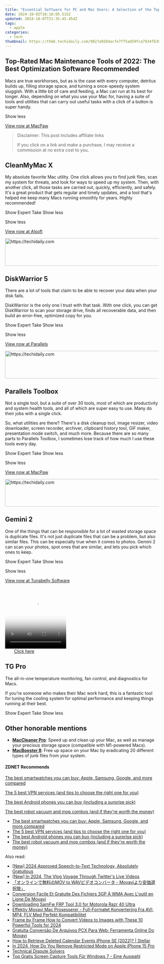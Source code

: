 ```yaml
---
title: "Essential Software for PC and Mac Users: A Selection of the Top 11 Recommended"
date: 2024-10-02T16:18:05.515Z
updated: 2024-10-07T21:35:45.454Z
tags:
  - apple
categories:
  - tech
thumbnail: https://thmb.techidaily.com/9827a92b9acfe7ff5ad59fca7934fb301cf15e62dfa6be6fe2bedc9f0e414ea5.jpg
---
```


## Top-Rated Mac Maintenance Tools of 2022: The Best Optimization Software Recommended

Macs are true workhorses, but as is the case with every computer, detritus builds up, filling storage space, and turning a once-speedy system sluggish. With a little bit of care and feeding, a Mac can run at its best for longer. Also, depending on what you use your Mac for, having a suite of tools and utilities that can carry out useful tasks with a click of a button is super handy.

Show less 

[View now at MacPaw](https://macpaw.audw.net/c/159047/66209/1733?u=https://macpaw.com/store/cleanmymac&subid1=zd-%5F%5FCOM%5FCLICK%5FID%5F%5F-dtp&sharedId=zdnet)

>  Disclaimer: This post includes affiliate links
>
>  If you click on a link and make a purchase, I may receive a commission at no extra cost to you.
>

## CleanMyMac X

My absolute favorite Mac utility. One click allows you to find junk files, scan my system for threats, and look for ways to speed up my system. Then, with another click, all those tasks are carried out, quickly, efficiently, and safely. It's a great product that gets regular and timely updates, and a tool that's helped me keep many Macs running smoothly for years. Highly recommended!

Show Expert Take Show less 

Show less 

[View now at Alsoft](https://www.alsoft.com/buy-now)

<!-- affiliate ads begin -->
<a href="https://appsumo.8odi.net/c/5597632/2094414/7443" target="_top" id="2094414">
  <img src="//a.impactradius-go.com/display-ad/7443-2094414" border="0" alt="https://techidaily.com" width="728" height="90"/>
</a>
<img height="0" width="0" src="https://appsumo.8odi.net/i/5597632/2094414/7443" style="position:absolute;visibility:hidden;" border="0" />
<!-- affiliate ads end -->

## DiskWarrior 5

There are a lot of tools that claim to be able to recover your data when your disk fails. 

DiskWarrior is the only one I trust with that task. With one click, you can get DiskWarrior to scan your storage drive, finds all recoverable data, and then build an error-free, optimized copy for you.

Show Expert Take Show less 

Show less 

[View now at Parallels](https://www.anrdoezrs.net/links/9041660/type/dlg/sid/zd-%5F%5FCOM%5FCLICK%5FID%5F%5F-dtp/https://www.parallels.com/products/toolbox/)

<!-- affiliate ads begin -->
<a href="https://appsumo.8odi.net/c/5597632/2043618/7443" target="_top" id="2043618">
  <img src="//a.impactradius-go.com/display-ad/7443-2043618" border="0" alt="https://techidaily.com" width="728" height="90"/>
</a>
<img height="0" width="0" src="https://appsumo.8odi.net/i/5597632/2043618/7443" style="position:absolute;visibility:hidden;" border="0" />
<!-- affiliate ads end -->

## Parallels Toolbox

Not a single tool, but a suite of over 30 tools, most of which are productivity and system health tools, and all of which are super easy to use. Many do their jobs with a single click.

So, what utilities are there? There's a disk cleanup tool, image resizer, video downloader, screen recorder, archiver, clipboard history tool, GIF maker, presentation mode switch, and much more. Because there are so many parts to Parallels Toolbox, I sometimes lose track of how much I use these tools every day.

Show Expert Take Show less 

Show less 

[View now at MacPaw](https://macpaw.audw.net/c/159047/66209/1733?u=https://macpaw.com/store/gemini&subid1=zd-%5F%5FCOM%5FCLICK%5FID%5F%5F-dtp&sharedId=zdnet)

<!-- affiliate ads begin -->
<a href="https://aligracehair.sjv.io/c/5597632/2087253/19272" target="_top" id="2087253">
  <img src="//a.impactradius-go.com/display-ad/19272-2087253" border="0" alt="https://techidaily.com" width="728" height="90"/>
</a>
<img height="0" width="0" src="https://aligracehair.sjv.io/i/5597632/2087253/19272" style="position:absolute;visibility:hidden;" border="0" />
<!-- affiliate ads end -->

## Gemini 2

One of the things that can be responsible for a lot of wasted storage space is duplicate files. It's not just duplicate files that can be a problem, but also similar files. This can be especially true when it comes to photos. Gemini 2 can scan your photos, spot ones that are similar, and lets you pick which ones to keep. 

Show Expert Take Show less 

Show less 

[View now at Tunabelly Software](https://www.tunabellysoftware.com/tgpro/)

<!-- affiliate ads begin -->
<span id="1328683">
					<video width="200" height="200" style="cursor:pointer"
           poster="//a.impactradius-go.com/display-clicktoplayimage/1328683.png"
           onclick="if(!this.playClicked){this.play();this.setAttribute('controls',true);this.playClicked=true;}">
	   <source src="//a.impactradius-go.com/display-ad/15852-1328683">
	   <img src="//a.impactradius-go.com/display-clicktoplayimage/1328683.png" style="border: none; height: 100%; width: 100%; object-fit: contain">
	</video>
	<div style="width:125px;text-align:center"><a href="javascript:window.open(decodeURIComponent('https%3A%2F%2Fthefitville.pxf.io%2Fc%2F5597632%2F1328683%2F15852'), '_blank');void(0);">Click here</a></div>
</span>
<img height="0" width="0" src="https://imp.pxf.io/i/5597632/1328683/15852" style="position:absolute;visibility:hidden;" border="0" />
<!-- affiliate ads end -->

## TG Pro

The all-in-one temperature monitoring, fan control, and diagnostics for Macs. 

If you're someone who makes their Mac work hard, this is a fantastic tool for tuning the cooling system for optimal performance and keeping things running at their best.

Show Expert Take Show less 

## **Other honorable mentions**

* [**MacCleaner Pro**](https://track.flexlinks.com/a.ashx?foid=1189971.A208046&foc=1&fot=9999&fos=1&url=https://nektony.com/mac-cleaner-pro&fobs=zdnet): Speed up and clean up your Mac, as well as manage your precious storage space (compatible with M1-powered Macs).
* [**MacBooster 8**](https://www.macbooster.net/purchase/macbooster8.php): Free up space on your Mac by eradicating 20 different types of junk files from your system.

#### **ZDNET** Recommends

[The best smartwatches you can buy: Apple, Samsung, Google, and more compared](https://www.zdnet.com/article/best-smartwatch/ "The best smartwatches you can buy: Apple, Samsung, Google, and more compared")

[The 5 best VPN services (and tips to choose the right one for you)](https://www.zdnet.com/article/best-vpn/ "The 5 best VPN services (and tips to choose the right one for you)")

[The best Android phones you can buy (including a surprise pick)](https://www.zdnet.com/article/best-android-phone/ "The best Android phones you can buy (including a surprise pick)")

[The best robot vacuum and mop combos (and if they're worth the money)](https://www.zdnet.com/article/best-robot-vacuum-mop/ "The best robot vacuum and mop combos (and if they're worth the money)")

* [The best smartwatches you can buy: Apple, Samsung, Google, and more compared](https://www.zdnet.com/article/best-smartwatch/ "The best smartwatches you can buy: Apple, Samsung, Google, and more compared")
* [The 5 best VPN services (and tips to choose the right one for you)](https://www.zdnet.com/article/best-vpn/ "The 5 best VPN services (and tips to choose the right one for you)")
* [The best Android phones you can buy (including a surprise pick)](https://www.zdnet.com/article/best-android-phone/ "The best Android phones you can buy (including a surprise pick)")
* [The best robot vacuum and mop combos (and if they're worth the money)](https://www.zdnet.com/article/best-robot-vacuum-mop/ "The best robot vacuum and mop combos (and if they're worth the money)")

<ins class="adsbygoogle"
     style="display:block"
     data-ad-format="autorelaxed"
     data-ad-client="ca-pub-7571918770474297"
     data-ad-slot="1223367746"></ins>

<ins class="adsbygoogle"
     style="display:block"
     data-ad-client="ca-pub-7571918770474297"
     data-ad-slot="8358498916"
     data-ad-format="auto"
     data-full-width-responsive="true"></ins>

<span class="atpl-alsoreadstyle">Also read:</span>
<div><ul>
<li><a href="https://fox-direct.techidaily.com/new-2024-approved-speech-to-text-technology-absolutely-gratuitous/"><u>[New] 2024 Approved Speech-to-Text Technology, Absolutely Gratuitous</u></a></li>
<li><a href="https://twitter-videos.techidaily.com/new-in-2024-the-vlog-voyage-through-twitters-live-videos/"><u>[New] In 2024, The Vlog Voyage Through Twitter's Live Videos</u></a></li>
<li><a href="https://tech-recovery.techidaily.com/mov-to-wav-movavi/"><u>「オンラインで無料のMOV to WAVビデオコンバータ - Movaviより安価選択肢」</u></a></li>
<li><a href="https://tech-recovery.techidaily.com/conversion-facile-et-gratuite-des-fichiers-3gp-a-wma-avec-loutil-en-ligne-de-movavi/"><u>Conversion Facile Et Gratuite Des Fichiers 3GP À WMA Avec L'outil en Ligne De Movavi</u></a></li>
<li><a href="https://android-unlock.techidaily.com/downloading-samfw-frp-tool-30-for-motorola-razr-40-ultra-by-drfone-android/"><u>Downloading SamFw FRP Tool 3.0 for Motorola Razr 40 Ultra</u></a></li>
<li><a href="https://tech-recovery.techidaily.com/effektiv-movavi-mac-prosesserer-full-formatet-konvertering-fra-avi-mp4-flv-med-perfekt-kompatibilitet/"><u>Effektiv Movavi Mac Prosesserer - Full-Formatet Konvertering Fra AVI, MP4, FLV Med Perfekt Kompatibilitet</u></a></li>
<li><a href="https://ai-vdieo-software.techidaily.com/frame-by-frame-how-to-convert-videos-to-images-with-these-10-powerful-tools-for-2024/"><u>Frame by Frame How to Convert Videos to Images with These 10 Powerful Tools for 2024</u></a></li>
<li><a href="https://tech-recovery.techidaily.com/gratuita-conversao-de-arquivos-pcx-para-web-ferramenta-online-do-movavi/"><u>Gratuita Conversão De Arquivos PCX Para Web: Ferramenta Online Do Movavi</u></a></li>
<li><a href="https://blog-min.techidaily.com/how-to-retrieve-deleted-calendar-events-iphone-se-2022-stellar-by-stellar-data-recovery-ios-iphone-data-recovery/"><u>How to Retrieve Deleted Calendar Events iPhone SE (2022)? | Stellar</u></a></li>
<li><a href="https://ios-unlock.techidaily.com/in-2024-how-do-you-remove-restricted-mode-on-apple-iphone-15-pro-by-drfone-ios/"><u>In 2024, How Do You Remove Restricted Mode on Apple iPhone 15 Pro</u></a></li>
<li><a href="https://driver-install.techidaily.com/technical-dispute-solvers/"><u>Technical Dispute Solvers</u></a></li>
<li><a href="https://tech-recovery.techidaily.com/top-gratis-screen-capture-tools-fur-windows-7-eine-auswahl/"><u>Top Gratis Screen Capture Tools Für Windows 7 - Eine Auswahl</u></a></li>
</ul></div>

